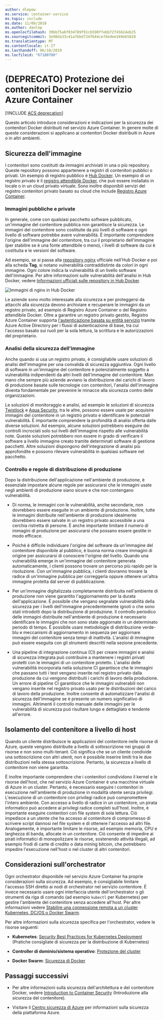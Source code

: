 ```yaml
---
author: dlepow
ms.service: container-service
ms.topic: include
ms.date: 11/09/2018
ms.author: danlep
ms.openlocfilehash: 39bb75a6f834789f91cb590ffebb72f45624eb25
ms.sourcegitcommit: 3e98da33c41a7bbd724f644ce7dedee169eb5028
ms.translationtype: MT
ms.contentlocale: it-IT
ms.lasthandoff: 06/18/2019
ms.locfileid: "67180700"
---
```

# <a name="deprecated-securing-docker-containers-in-azure-container-service"></a>(DEPRECATO) Protezione dei contenitori Docker nel servizio Azure Container

[!INCLUDE [ACS deprecation](container-service-deprecation.md)]

Questo articolo introduce considerazioni e indicazioni per la sicurezza dei contenitori Docker distribuiti nel servizio Azure Container. In genere molte di queste considerazioni si applicano ai contenitori Docker distribuiti in Azure o in altri ambienti. 

## <a name="image-security"></a>Sicurezza dell'immagine

I contenitori sono costituiti da immagini archiviati in una o più repository. Queste repository possono appartenere a registri di contenitori pubblici o privati. Un esempio di registro pubblico è [Hub Docker](https://hub.docker.com/). Un esempio di un registro privato è il [registro attendibile Docker](https://docs.docker.com/datacenter/dtr/2.0/), che può essere installato in locale o in un cloud privato virtuale. Sono inoltre disponibili servizi del registro contenitori privato basato su cloud che include [Registro Azure Container](../articles/container-registry/container-registry-intro.md).

### <a name="public-and-private-images"></a>Immagini pubbliche e private
In generale, come con qualsiasi pacchetto software pubblicato, un'immagine del contenitore pubblica non garantisce la sicurezza. Le immagini del contenitore sono costituite da più livelli di software e ogni livello di software potrebbe avere vulnerabilità. È importante comprendere l'origine dell'immagine del contenitore, tra cui il proprietario dell'immagine (per stabilire se è una fonte attendibile o meno), i livelli di software da cui è costituita e le versioni del software. 

Ad esempio, se si passa alla [repository nginx](https://hub.docker.com/_/nginx/) ufficiale nell'Hub Docker e poi alla scheda **Tag**, si notano vulnerabilità contraddistinte da colori in ogni immagine. Ogni colore indica la vulnerabilità di un livello software dell'immagine. Per altre informazioni sulle vulnerabilità dell'analisi in Hub Docker, vedere [Informazioni ufficiali sulle repository in Hub Docker](https://blog.docker.com/2015/06/understanding-official-repos-docker-hub/).

![Immagini di nginx in Hub Docker](./media/container-service-security/docker-hub-nginx.png)

Le aziende sono molto interessate alla sicurezza e per proteggersi da attacchi alla sicurezza devono archiviare e recuperare le immagini da un registro privato, ad esempio di Registro Azure Container o del Registro attendibile Docker. Oltre a garantire un registro privato gestito, Registro Azure Container supporta [l'autenticazione basata su entità servizio](../articles/container-registry/container-registry-authentication.md) tramite Azure Active Directory per i flussi di autenticazione di base, tra cui l'accesso basato sui ruoli per la sola lettura, la scrittura e le autorizzazioni del proprietario.

### <a name="image-security-scanning"></a>Analisi della sicurezza dell'immagine

Anche quando si usa un registro privato, è consigliabile usare soluzioni di analisi dell'immagine per una convalida di sicurezza aggiuntiva. Ogni livello di software in un'immagine del contenitore è potenzialmente soggetto a vulnerabilità indipendenti da altri livelli dell'immagine del contenitore. Man mano che sempre più aziende avviano la distribuzione dei carichi di lavoro di produzione basate sulle tecnologie con contenitori, l'analisi dell'immagine diventa fondamentale per prevenire le minacce alla sicurezza contro delle organizzazioni. 

Le soluzioni di monitoraggio e analisi, ad esempio le soluzioni di sicurezza [Twistlock](https://www.twistlock.com/2016/11/07/twistlock-supports-azure-container-registry) e [Aqua Security](http://blog.aquasec.com/image-vulnerability-scanning-in-azure-container-registry), tra le altre, possono essere usate per acquisire immagini del contenitore in un registro privato e identificare le potenziali vulnerabilità. È importante comprendere la profondità di analisi offerta dalle diverse soluzioni. Ad esempio, alcune soluzioni potrebbero eseguire dei controlli incrociati solo sui livelli dell'immagine rispetto alle vulnerabilità note. Queste soluzioni potrebbero non essere in grado di verificare il software a livello immagine creato tramite determinati software di gestione pacchetti. Altre soluzioni dispongono dell'integrazione di analisi più approfondite e possono rilevare vulnerabilità in qualsiasi software nel pacchetto.

### <a name="production-deployment-rules-and-audit"></a>Controllo e regole di distribuzione di produzione
Dopo la distribuzione dell'applicazione nell'ambiente di produzione, è essenziale impostare alcune regole per assicurarsi che le immagini usate negli ambienti di produzione siano sicure e che non contengano vulnerabilità.

* Di norma, le immagini con le vulnerabilità, anche secondarie, non dovrebbero essere eseguite in un ambiente di produzione. Inoltre, tutte le immagini distribuite nell'ambiente di produzione idealmente dovrebbero essere salvate in un registro privato accessibile a una cerchia ristretta di persone. È anche importante limitare il numero di immagini di produzione per assicurarsi che possano essere gestite in modo efficace.

* Poiché è difficile individuare l'origine del software da un'immagine del contenitore disponibile al pubblico, è buona norma creare immagini di origine per assicurarsi di conoscere l'origine del livello. Quando una vulnerabilità emerge in un'immagine del contenitore generata automaticamente, i clienti possono trovare un percorso più rapido per la risoluzione. Con un'immagine pubblica, i clienti dovranno trovare la radice di un'immagine pubblica per correggerla oppure ottenere un'altra immagine protetta dal server di pubblicazione.

* Per un'immagine digitalizzata completamente distribuita nell'ambiente di produzione non viene garantito l'aggiornamento per la durata dell'applicazione. È possibile che vengano segnalate vulnerabilità della sicurezza per i livelli dell'immagine precedentemente ignoti o che sono stati introdotti dopo la distribuzione di produzione. Il controllo periodico delle immagini distribuite nell'ambiente di produzione è necessario identificare le immagini che non sono state aggiornate in un determinato periodo di tempo. È possibile usare metodologie di distribuzione verde-blu e meccanismi di aggiornamento in sequenza per aggiornare immagini del contenitore senza tempi di inattività. L'analisi di immagine può essere eseguita con gli strumenti descritti nella sezione precedente. 

* Una pipeline di integrazione continua (CI) per creare immagini e analisi di sicurezza integrata può contribuire a mantenere i registri privati protetti con le immagini di un contenitore protetto. L'analisi delle vulnerabilità incorporata nella soluzione CI garantisce che le immagini che passano tutti i test vengano inserite nel registro privato dalla produzione da cui vengono distribuiti i carichi di lavoro della produzione. Un errore di pipeline CI garantisce che le immagini vulnerabili non vengano inserite nel registro privato usato per le distribuzioni del carico di lavoro della produzione. Inoltre consente di automatizzare l'analisi di sicurezza dell'immagine se è presente un numero significativo di immagini. Altrimenti il controllo manuale delle immagini per le vulnerabilità di sicurezza può risultare lungo e dettagliato e tendente all'errore.

## <a name="host-level-container-isolation"></a>Isolamento del contenitore a livello di host
Quando un cliente distribuisce le applicazioni del contenitore nelle risorse di Azure, queste vengono distribuite a livello di sottoscrizione nei gruppi di risorse e non sono multi-tenant. Ciò significa che se un cliente condivide una sottoscrizione con altri utenti, non è possibile inserire limiti tra le due distribuzioni nella stessa sottoscrizione. Pertanto, la sicurezza a livello di contenitore non viene garantita. 

È inoltre importante comprendere che i contenitori condividono il kernel e le risorse dell'host, che nel servizio Azure Container è una macchina virtuale di Azure in un cluster. Pertanto, è necessario eseguire i contenitori in esecuzione nell'ambiente di produzione in modalità utente senza privilegi. L'esecuzione di un contenitore con privilegi radice può compromettere l'intero ambiente. Con accesso a livello di radice in un contenitore, un pirata informatico può accedere ai privilegi radice completi sull'host. Inoltre, è importante eseguire contenitori con file system di sola lettura. Ciò impedisce a un utente che ha accesso al contenitore di compromesso di scrivere script dannosi nel file system e di ottenere l'accesso ad altri file. Analogamente, è importante limitare le risorse, ad esempio memoria, CPU e larghezza di banda, allocate in un contenitore. Ciò consente di impedire ai pirati informatici di monopolizzare le risorse, sostenendo attività illegali, ad esempio frodi di carte di credito o data mining bitcoin, che potrebbero impedire l'esecuzione nell'host o nel cluster di altri contenitori.

## <a name="orchestrator-considerations"></a>Considerazioni sull'orchestrator

Ogni orchestrator disponibile nel servizio Azure Container ha proprie considerazioni sulla sicurezza. Ad esempio, è consigliabile limitare l'accesso SSH diretto ai nodi di orchestrator nel servizio contenitore. È invece necessario usare ogni interfaccia utente dell'orchestrator o gli strumenti da riga di comando (ad esempio `kubectl` per Kubernetes) per gestire l'ambiente del contenitore senza accedere all'host. Per altre informazioni vedere [Stabilire una connessione remota a un cluster Kubernetes, DC/OS o Docker Swarm](../articles/container-service/kubernetes/container-service-connect.md).

Per altre informazioni sulla sicurezza specifica per l'orchestrator, vedere le risorse seguenti:

* **Kubernetes**: [Security Best Practices for Kubernetes Deployment](https://kubernetes.io/blog/2016/08/security-best-practices-kubernetes-deployment/) (Pratiche consigliate di sicurezza per la distribuzione di Kubernetes)

* **Controller di dominio/sistema operativo**: [Protezione del cluster](http://docs.mesosphere.com/1.12/administering-clusters/securing-your-cluster)

* **Docker Swarm**: [Sicurezza di Docker](https://www.docker.com/docker-security)

## <a name="next-steps"></a>Passaggi successivi

* Per altre informazioni sulla sicurezza dell'architettura e del contenitore Docker, vedere [Introduction to Container Security](https://www.docker.com/sites/default/files/WP_IntrotoContainerSecurity_08.19.2016.pdf) (Introduzione alla sicurezza del contenitore).

* Visitare il [Centro sicurezza di Azure](https://www.microsoft.com/en-us/trustcenter/cloudservices/azure) per informazioni sulla sicurezza della piattaforma Azure.
